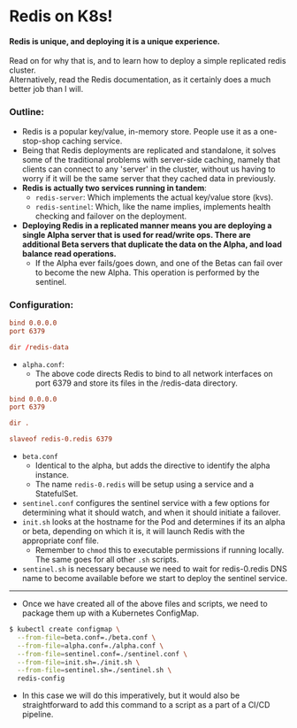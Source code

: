 # Redis on K8s!
#### Redis is unique, and deploying it is a unique experience.
Read on for why that is, and to learn how to deploy a simple replicated redis cluster.  
Alternatively, read the Redis documentation, as it certainly does a much better job than I will.  
  
### Outline:
* Redis is a popular key/value, in-memory store. People use it as a one-stop-shop caching service.
* Being that Redis deployments are replicated and standalone, it solves some of the traditional problems with server-side caching, namely that clients can connect to any 'server' in the cluster, without us having to worry if it will be the same server that they cached data in previously.
* **Redis is actually two services running in tandem**:
  * `redis-server`: Which implements the actual key/value store (kvs).
  * `redis-sentinel`: Which, like the name implies, implements health checking and failover on the deployment.
* **Deploying Redis in a replicated manner means you are deploying a single Alpha server that is used for read/write ops. There are additional Beta servers that duplicate the data on the Alpha, and load balance read operations.**
  * If the Alpha ever fails/goes down, and one of the Betas can fail over to become the new Alpha. This operation is performed by the sentinel.

### Configuration:
```alpha.conf
bind 0.0.0.0
port 6379

dir /redis-data
```
* `alpha.conf`:
  * The above code directs Redis to bind to all network interfaces on port 6379 and store its files in the /redis-data directory.
```beta.conf
bind 0.0.0.0
port 6379

dir .

slaveof redis-0.redis 6379
```
* `beta.conf`
  * Identical to the alpha, but adds the directive to identify the alpha instance.
  * The name `redis-0.redis` will be setup using a service and a StatefulSet.
* `sentinel.conf` configures the sentinel service with a few options for determining what it should watch, and when it should initiate a failover.
* `init.sh` looks at the hostname for the Pod and determines if its an alpha or beta, depending on which it is, it will launch Redis with the appropriate conf file.
  * Remember to `chmod` this to executable permissions if running locally. The same goes for all other `.sh` scripts.
* `sentinel.sh` is necessary because we need to wait for redis-0.redis DNS name to become available before we start to deploy the sentinel service.  
------------------  
* Once we have created all of the above files and scripts, we need to package them up with a Kubernetes ConfigMap.
```bash
$ kubectl create configmap \
  --from-file=beta.conf=./beta.conf \
  --from-file=alpha.conf=./alpha.conf \
  --from-file=sentinel.conf=./sentinel.conf \
  --from-file=init.sh=./init.sh \
  --from-file=sentinel.sh=./sentinel.sh \
  redis-config
```
  * In this case we will do this imperatively, but it would also be straightforward to add this command to a script as a part of a CI/CD pipeline.
